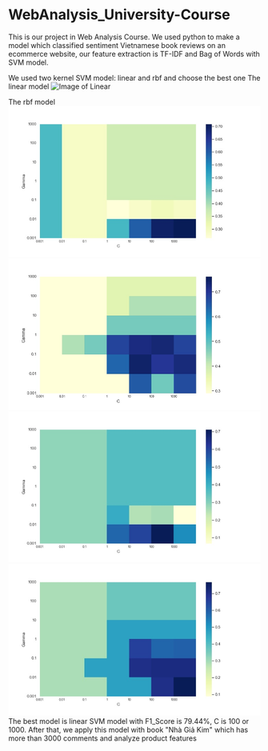 # WebAnalysis_University-Course
This is our project in Web Analysis Course. We used python to make a model which classified sentiment Vietnamese book reviews on an ecommerce website, our feature extraction is TF-IDF and Bag of Words with SVM model.

We used two kernel SVM model: linear and rbf and choose the best one
The linear model
![Image of Linear](https://raw.githubusercontent.com/anhthuan1999/Vietnamese-News-Classification/master/images/linear.png) <br/>

The rbf model
<br/>
![Image of Bag of Words Unigram](https://raw.githubusercontent.com/anhthuan1999/WebAnalysis_University-Course/master/results/unibo.jpg)<br/>
![Image of TF-IDF Unigram](https://raw.githubusercontent.com/anhthuan1999/WebAnalysis_University-Course/master/results/unitf.jpg) <br/>
![Image of Bag of Words Bigram](https://raw.githubusercontent.com/anhthuan1999/WebAnalysis_University-Course/master/results/bibo.jpg)<br/>
![Image of TF-IDF Bigram](https://raw.githubusercontent.com/anhthuan1999/WebAnalysis_University-Course/master/results/bitf.jpg) <br/>
The best model is linear SVM model with F1_Score is 79.44%, C is 100 or 1000. After that, we apply this model with book "Nhà Giả Kim" which has more than 3000 comments and analyze product features
